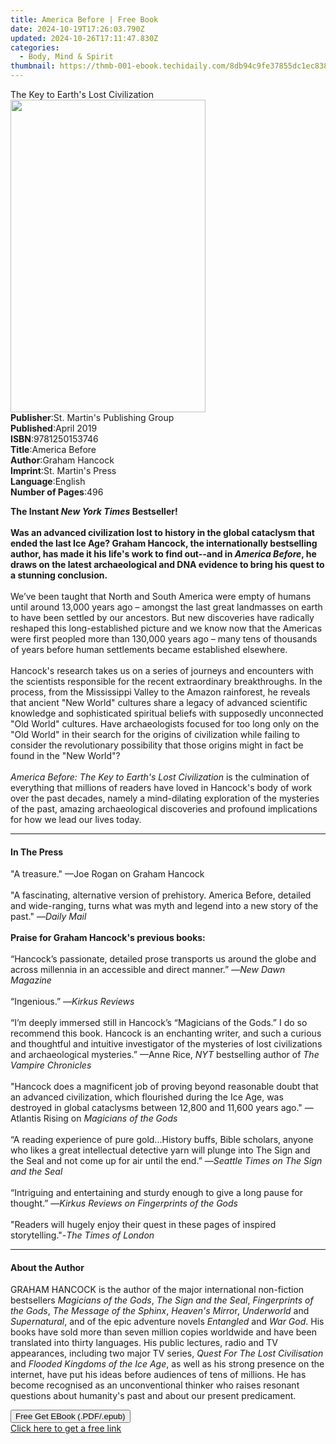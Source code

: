 ```yaml
---
title: America Before | Free Book
date: 2024-10-19T17:26:03.790Z
updated: 2024-10-26T17:11:47.830Z
categories:
  - Body, Mind & Spirit
thumbnail: https://thmb-001-ebook.techidaily.com/8db94c9fe37855dc1ec838d44a2a48497cfa57ed5e6fba0029b6c5193d830a71.jpg
---
```

<main id="book-container">
  <div class="flex flex-col">
    <div class="book-brief flex-1 py-6 px-4 sm:p-6 md:py-10 md:px-8">
      <!-- brief-->
      <div class="book-brief-main">The Key to Earth's Lost Civilization</div>
    </div>
    <div
      class="book-meta-info flex-1 grid gap-4 col-start-1 col-end-3 row-start-1 sm:mb-6 sm:grid-cols-4 lg:gap-6 lg:col-start-2 lg:row-end-6 lg:row-span-6 lg:mb-0"
    >
      <div
        class="book-meta-info-left place-content-center mt-4 p-4 text-sm leading-6 col-start-2 col-span-2 dark:text-slate-400"
      >
        <img
          class="w-full h-500 object-cover rounded-lg sm:h-255 sm:col-span-2 lg:col-span-full"
          src="https://img-001-ebook.techidaily.com/eb3b750b42e901535cbfc25b1b6c79e59b22620e546b04d1bcea9cd0595a5894.jpg"
          alt=""
          width="312"
          height="500"
        />
      </div>
      <div
        class="book-meta-info-right mt-2 col-start-1 row-start-2 col-span-3 self-center"
      >
        <!-- meta data  -->
        <div class="flex flex-col px-4 md:px-8">
          <div class="flex-1">
            <strong>Publisher</strong>:<span class="px-2"
              >St. Martin&#39;s Publishing Group</span
            >
          </div>
          <div class="flex-1">
            <strong>Published</strong>:<span class="px-2">April 2019</span>
          </div>
          <div class="flex-1">
            <strong>ISBN</strong>:<span class="px-2">9781250153746</span>
          </div>
          <div class="flex-1">
            <strong>Title</strong>:<span class="px-2">America Before</span>
          </div>
          <div class="flex-1">
            <strong>Author</strong>:<span class="px-2">Graham Hancock</span>
          </div>
          <div class="flex-1">
            <strong>Imprint</strong>:<span class="px-2"
              >St. Martin&#39;s Press</span
            >
          </div>
          <div class="flex-1">
            <strong>Language</strong>:<span class="px-2">English</span>
          </div>
          <div class="flex-1">
            <strong>Number of Pages</strong>:<span class="px-2">496</span>
          </div>
        </div>
      </div>
    </div>
    <div class="book-description flex-1 py-6 px-4 sm:p-6 md:py-10 md:px-8">
      <div class="book-description-main">
        <div accordion-content="" id="description">
          <p>
            <b
              >The Instant <i>New York Times</i> Bestseller!<br /><br />Was an
              advanced civilization lost to history in the global cataclysm that
              ended the last Ice Age? Graham Hancock, the internationally
              bestselling author, has made it his life's work to find out--and
              in <i>America Before</i>, he draws on the latest archaeological
              and DNA evidence to bring his quest to a stunning conclusion.</b
            ><br /><br />We’ve been taught that North and South America were
            empty of humans until around 13,000 years ago – amongst the last
            great landmasses on earth to have been settled by our ancestors. But
            new discoveries have radically reshaped this long-established
            picture and we know now that the Americas were first peopled more
            than 130,000 years ago – many tens of thousands of years before
            human settlements became established elsewhere.<br /><br />Hancock's
            research takes us on a series of journeys and encounters with the
            scientists responsible for the recent extraordinary breakthroughs.
            In the process, from the Mississippi Valley to the Amazon
            rainforest, he reveals that ancient "New World" cultures share a
            legacy of advanced scientific knowledge and sophisticated spiritual
            beliefs with supposedly unconnected "Old World" cultures. Have
            archaeologists focused for too long only on the "Old World" in their
            search for the origins of civilization while failing to consider the
            revolutionary possibility that those origins might in fact be found
            in the "New World"?<br /><br /><i
              >America Before: The Key to Earth's Lost</i
            >
            <i>Civilization</i> is the culmination of everything that millions
            of readers have loved in Hancock's body of work over the past
            decades, namely a mind-dilating exploration of the mysteries of the
            past, amazing archaeological discoveries and profound implications
            for how we lead our lives today.
          </p>
        </div>
        <div class="accordion-fader"></div>
      </div>
    </div>
    <div class="book-excerpts flex-1 py-6 px-4 sm:p-6 md:py-10 md:px-8">
      <!-- excerpts-->
      <div class="book-excerpts-main">
        <hr />
        <h4 class="placeholder placeholder-heading">
          <span>In The Press</span>
        </h4>
        <p></p>
        <p>
          "A treasure." —Joe Rogan on Graham Hancock <br /><br />"A fascinating,
          alternative version of prehistory. America Before, detailed and
          wide-ranging, turns what was myth and legend into a new story of the
          past." —<i>Daily Mail</i
          ><b><br /><br />Praise for Graham Hancock's previous books:<br /></b
          ><br />“Hancock’s passionate, detailed prose transports us around the
          globe and across millennia in an accessible and direct manner.” —<i
            >New Dawn Magazine</i
          ><br /><br />“Ingenious.” —<i>Kirkus Reviews</i><br /><br />“I’m
          deeply immersed still in Hancock’s “Magicians of the Gods.” I do so
          recommend this book. Hancock is an enchanting writer, and such a
          curious and thoughtful and intuitive investigator of the mysteries of
          lost civilizations and archaeological mysteries.” —Anne Rice,
          <i>NYT</i> bestselling author of <i>The Vampire Chronicles</i>
          <br /><br />"Hancock does a magnificent job of proving beyond
          reasonable doubt that an advanced civilization, which flourished
          during the Ice Age, was destroyed in global cataclysms between 12,800
          and 11,600 years ago." —Atlantis Rising on <i>Magicians of the Gods</i
          ><br /><br />“A reading experience of pure gold...History buffs, Bible
          scholars, anyone who likes a great intellectual detective yarn will
          plunge into The Sign and the Seal and not come up for air until the
          end.” —<i>Seattle Times on The Sign and the Seal</i
          ><br /><br />“Intriguing and entertaining and sturdy enough to give a
          long pause for thought.” —<i
            >Kirkus Reviews on Fingerprints of the Gods</i
          ><br /><br />"Readers will hugely enjoy their quest in these pages of
          inspired storytelling."-<i>The Times of London</i>
        </p>
        <p></p>
      </div>
    </div>
    <div class="book-about-author flex-1 py-6 px-4 sm:p-6 md:py-10 md:px-8">
      <!-- about author-->
      <div class="book-main-author-main">
        <hr />
        <h4 class="placeholder placeholder-heading">
          <span>About the Author</span>
        </h4>
        <p>
          GRAHAM HANCOCK is the author of the major international non-fiction
          bestsellers <i>Magicians of the Gods</i>,
          <i>The Sign and the Seal</i>, <i>Fingerprints of the Gods</i>,
          <i>The Message of the Sphinx</i>, <i>Heaven's Mirro</i>r,
          <i>Underworld</i> and <i>Supernatural</i>, and of the epic adventure
          novels <i>Entangled</i> and <i>War God</i>. His books have sold more
          than seven million copies worldwide and have been translated into
          thirty languages. His public lectures, radio and TV appearances,
          including two major TV series,
          <i>Quest For The Lost Civilisation</i> and
          <i>Flooded Kingdoms of the Ice Age</i>, as well as his strong presence
          on the internet, have put his ideas before audiences of tens of
          millions. He has become recognised as an unconventional thinker who
          raises resonant questions about humanity's past and about our present
          predicament.
        </p>
      </div>
    </div>
    <div class="book-free-get flex-1 py-6 px-4 sm:p-6 md:py-10 md:px-8">
      <button
        id="btn-free-get"
        class="bg-blue-500 hover:bg-blue-700 text-white font-bold py-2 px-4 rounded"
      >
        Free Get EBook (.PDF/.epub)
      </button>
      <div id="countdown-display" class="px-2 text-lg mt-2"></div>
      <a
        id="free-link"
        class="hidden bg-blue-500 hover:bg-blue-700 text-white font-bold py-2 px-4 rounded"
        href="https://www.ebooks.com/en-us/book/138619506/america-before/graham-hancock/"
        target="_blank"
        >Click here to get a free link</a
      >
    </div>
    <script>
      let countdownTime = 0;
      let countdownInterval = null;
      document
        .getElementById('btn-free-get')
        .addEventListener('click', startCountdown);
      function startCountdown() {
        countdownTime = new Date().getTime() + 60000 * 3;
        countdownInterval = setInterval(updateCountdown, 1000);
        document.getElementById('btn-free-get').disabled = true;
        document
          .getElementById('btn-free-get')
          .classList.add('bg-gray-500', 'cursor-not-allowed');
      }
      function updateCountdown() {
        let currentTime = new Date().getTime();
        let timeLeft = countdownTime - currentTime;
        let secondsLeft = Math.floor(timeLeft / 1000);
        document.getElementById('countdown-display').innerHTML =
          `Remaining time: ${secondsLeft} seconds.`;
        if (secondsLeft <= 0) {
          clearInterval(countdownInterval);
          document.getElementById('btn-free-get').classList.add('hidden');
          document.getElementById('free-link').classList.remove('hidden');
          document.getElementById('countdown-display').innerHTML = '';
        }
      }
    </script>
  </div>
</main>

<ins class="adsbygoogle"
      style="display:block"
      data-ad-client="ca-pub-7571918770474297"
      data-ad-slot="8358498916"
      data-ad-format="auto"
      data-full-width-responsive="true"></ins>
    